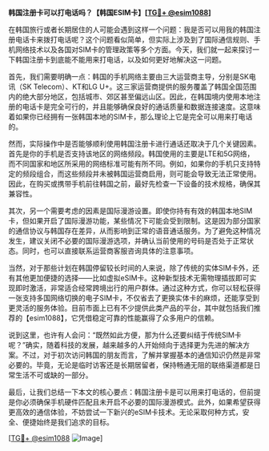**韩国注册卡可以打电话吗？【韩国ESIM卡】[[TG💪+ @esim1088](https://t.me/s/esim1088)]**

在韩国旅行或者长期居住的人可能会遇到这样一个问题：我是否可以用我的韩国注册电话卡来拨打电话呢？这个问题看似简单，但实际上涉及到了国际通信规则、手机网络技术以及各国对SIM卡的管理政策等多个方面。今天，我们就一起来探讨一下韩国注册卡到底能不能用来打电话，以及如何更好地解决这一问题。

首先，我们需要明确一点：韩国的手机网络主要由三大运营商主导，分别是SK电讯（SK Telecom）、KT和LG U+。这三家运营商提供的服务覆盖了韩国全国范围内的绝大部分地区，包括城市、郊区甚至偏远山区。因此，在韩国境内使用本地注册的电话卡是完全可行的，并且能够确保良好的通话质量和数据连接速度。这意味着如果你已经拥有一张韩国本地的SIM卡，那么理论上它是完全可以用来打电话的。

然而，实际操作中是否能够顺利使用韩国注册卡进行通话还取决于几个关键因素。首先是你的手机是否支持该地区的网络频段。韩国使用的主要是LTE和5G网络，而不同国家和地区所采用的网络标准可能有所不同。例如，如果你的手机只支持特定的频段组合，而这些频段并未被韩国运营商启用，则可能会导致无法正常使用。因此，在购买或携带手机前往韩国之前，最好先检查一下设备的技术规格，确保其兼容性。

其次，另一个需要考虑的因素是国际漫游设置。即使你持有有效的韩国本地SIM卡，但如果开启了国际漫游功能，某些情况下可能会受到限制。这是因为部分国家的通信协议与韩国存在差异，从而影响到正常的语音通话服务。为了避免这种情况发生，建议关闭不必要的国际漫游选项，并确认当前使用的号码是否处于正常状态。同时，也可以直接联系运营商客服咨询具体的注意事项。

当然，对于那些计划在韩国停留较长时间的人来说，除了传统的实体SIM卡外，还有其他更加便捷的选择——比如虚拟eSIM卡。这种新型技术无需物理插拔即可实现即时激活，非常适合经常跨境出行的用户群体。通过这种方式，你可以轻松获得一张支持多国网络切换的电子SIM卡，不仅省去了更换实体卡的麻烦，还能享受到更灵活的服务体验。目前市面上已有不少提供此类产品的平台，其中就包括我们推荐的【esim1088】，它凭借稳定可靠的性能赢得了众多用户的信赖。

说到这里，也许有人会问：“既然如此方便，那为什么还要纠结于传统SIM卡呢？”确实，随着科技的发展，越来越多的人开始倾向于选择更为先进的解决方案。不过，对于初次访问韩国的朋友而言，了解并掌握基本的通信知识仍然是非常必要的。毕竟，无论是临时访客还是长期居留者，保持畅通无阻的联络渠道都是日常生活不可或缺的一部分。

最后，让我们总结一下本文的核心要点：韩国注册卡是可以用来打电话的，但前提是你必须确保手机硬件匹配且未开启不必要的国际漫游模式。此外，如果希望获得更高效的通信体验，不妨尝试一下新兴的eSIM卡技术。无论采取何种方式，安全、便捷始终是我们追求的目标。

[[TG💪+ @esim1088](https://t.me/s/esim1088) ![Image](https://i.postimg.cc/4NQfJmqS/Snipaste-2025-05-13-00-14-12.png)]